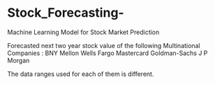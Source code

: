 # Stock_Forecasting-
Machine Learning Model for Stock Market Prediction

Forecasted next two year stock value of the following Multinational Companies : 
BNY Mellon
Wells Fargo
Mastercard
Goldman-Sachs
J P Morgan

The data ranges used for each of them is different. 
